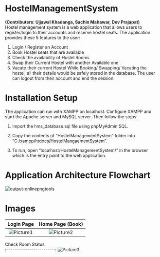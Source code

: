 # HostelManagementSystem
**(Contributers: Ujjawal Khadanga, Sachin Mahawar, Dev Prajapat)** \
Hostel management system is a web application that allows users to register/login to their accounts and reserve hostel seats. The application provides these 5 features to the user:
  1)	Login / Register an Account
  2)	Book Hostel seats that are available
  3)	Check the availability of Hostel Rooms
  4)	Swap their Current Hostel with another Available one
  5)	Vacate their current Hostel
While Booking/ Swapping/ Vacating the hostel, all their details would be safely stored in the database. The user can logout from their account and end the session.

# Installation Setup
The application can run with XAMPP on localhost. Configure XAMPP and start the Apache server and MySQL server. Then follow the steps:
  1)	Import the hms_database.sql file using phpMyAdmin SQL.

  2)	Copy the contents of “HostelManagementSystem” folder into “C:/xampp/htdocs/HostelMangaementSystem”.

  3)	To run, open “localhost/HostelManagementSystem/” in the browser which is the entry point to the web application.

# Application Architecture Flowchart
![output-onlinepngtools](https://user-images.githubusercontent.com/79650344/178095529-66431da0-5ccf-4609-93a3-893c819cdefa.png)


# Images

Login Page            |  Home Page (Book)
:-------------------------:|:-------------------------:
![Picture1](https://user-images.githubusercontent.com/79650344/178095502-81056dfa-847d-4bc2-8913-9c94c679d3db.png) |  ![Picture2](https://user-images.githubusercontent.com/79650344/178095505-263cf43d-b349-4ff3-98e8-125ebb28bd5c.png)

Check Room Status             
:-------------------------:
![Picture3](https://user-images.githubusercontent.com/79650344/178095508-e358314f-fa7c-4324-9428-6df6fb625fdc.png) 
